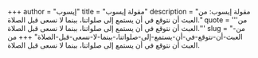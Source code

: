 +++
author = "إيسوب"
title = "مقولة إيسوب"
description = "مقولة إيسوب: من العبث أن نتوقع في أن يستمع إلى صلواتنا، ببنما لا نسعى قبل الصلاة."
quote = '''من العبث أن نتوقع في أن يستمع إلى صلواتنا، ببنما لا نسعى قبل الصلاة.'''
slug = "من-العبث-أن-نتوقع-في-أن-يستمع-إلى-صلواتنا،-ببنما-لا-نسعى-قبل-الصلاة"
+++
من العبث أن نتوقع في أن يستمع إلى صلواتنا، ببنما لا نسعى قبل الصلاة.
